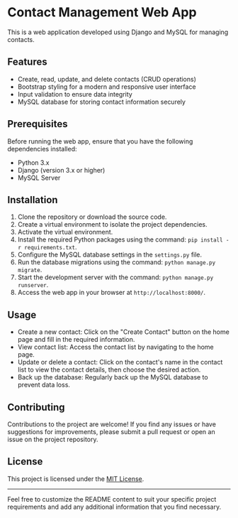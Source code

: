 # Contact Management Web App

This is a web application developed using Django and MySQL for managing contacts.

## Features

- Create, read, update, and delete contacts (CRUD operations)
- Bootstrap styling for a modern and responsive user interface
- Input validation to ensure data integrity
- MySQL database for storing contact information securely

## Prerequisites

Before running the web app, ensure that you have the following dependencies installed:

- Python 3.x
- Django (version 3.x or higher)
- MySQL Server

## Installation

1. Clone the repository or download the source code.
2. Create a virtual environment to isolate the project dependencies.
3. Activate the virtual environment.
4. Install the required Python packages using the command: `pip install -r requirements.txt`.
5. Configure the MySQL database settings in the `settings.py` file.
6. Run the database migrations using the command: `python manage.py migrate`.
7. Start the development server with the command: `python manage.py runserver`.
8. Access the web app in your browser at `http://localhost:8000/`.

## Usage

- Create a new contact: Click on the "Create Contact" button on the home page and fill in the required information.
- View contact list: Access the contact list by navigating to the home page.
- Update or delete a contact: Click on the contact's name in the contact list to view the contact details, then choose the desired action.
- Back up the database: Regularly back up the MySQL database to prevent data loss.

## Contributing

Contributions to the project are welcome! If you find any issues or have suggestions for improvements, please submit a pull request or open an issue on the project repository.

## License

This project is licensed under the [MIT License](LICENSE).

---

Feel free to customize the README content to suit your specific project requirements and add any additional information that you find necessary.